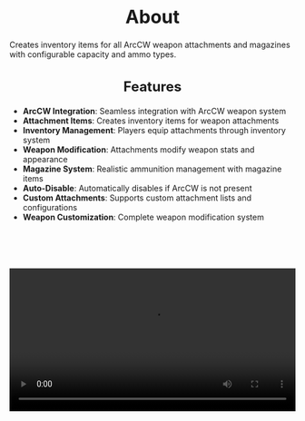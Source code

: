 <h1 style="text-align:center; font-size:2rem; font-weight:bold;">About</h1>

Creates inventory items for all ArcCW weapon attachments and magazines with configurable capacity and ammo types.

<h2 style="text-align:center; font-size:1.5rem; font-weight:bold;">Features</h2>

- **ArcCW Integration**: Seamless integration with ArcCW weapon system
- **Attachment Items**: Creates inventory items for weapon attachments
- **Inventory Management**: Players equip attachments through inventory system
- **Weapon Modification**: Attachments modify weapon stats and appearance
- **Magazine System**: Realistic ammunition management with magazine items
- **Auto-Disable**: Automatically disables if ArcCW is not present
- **Custom Attachments**: Supports custom attachment lists and configurations
- **Weapon Customization**: Complete weapon modification system

<br><br>

<p align="center">
  <video width="1200" style="max-width:100%; margin-bottom: 40px; margin-top: 20px;" controls>
    <source src="https://bleonheart.github.io/assets/ARCCW.mp4" type="video/mp4">
    Your browser does not support the video tag.
  </video>
</p>

<br><br>
